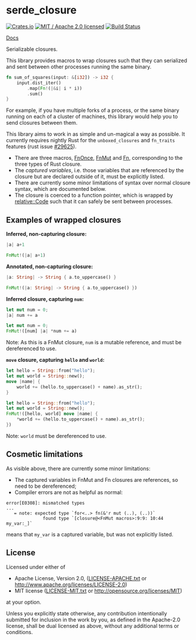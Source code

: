 # serde_closure

[![Crates.io](https://img.shields.io/crates/v/serde_closure.svg?maxAge=86400)](https://crates.io/crates/serde_closure)
[![MIT / Apache 2.0 licensed](https://img.shields.io/crates/l/serde_closure.svg?maxAge=2592000)](#License)
[![Build Status](https://dev.azure.com/alecmocatta/serde_closure/_apis/build/status/tests?branchName=master)](https://dev.azure.com/alecmocatta/serde_closure/_build/latest?branchName=master)

[Docs](https://docs.rs/serde_closure/0.1.5)

Serializable closures.

This library provides macros to wrap closures such that they can serialized and
sent between other processes running the same binary.

```rust
fn sum_of_squares(input: &[i32]) -> i32 {
	input.dist_iter()
		.map(Fn!(|&i| i * i))
		.sum()
}
```

For example, if you have multiple forks of a process, or the same binary running
on each of a cluster of machines, this library would help you to send closures
between them.

This library aims to work in as simple and un-magical a way as possible. It
currently requires nightly Rust for the `unboxed_closures` and `fn_traits`
features (rust issue [#29625](https://github.com/rust-lang/rust/issues/29625)).

 * There are three macros,
 [FnOnce](https://docs.rs/serde_closure/0.1.5/serde_closure/macro.FnOnce.html),
 [FnMut](https://docs.rs/serde_closure/0.1.5/serde_closure/macro.FnMut.html) and
 [Fn](https://docs.rs/serde_closure/0.1.5/serde_closure/macro.Fn.html),
 corresponding to the three types of Rust closure.
 * The *captured variables*, i.e. those variables that are referenced by the
 closure but are declared outside of it, must be explicitly listed.
 * There are currently some minor limitations of syntax over normal closure
 syntax, which are documented below.
 * The closure is coerced to a function pointer, which is wrapped by
 [relative::Code](https://docs.rs/relative) such that it can safely be sent
 between processes.

## Examples of wrapped closures
**Inferred, non-capturing closure:**
```rust
|a| a+1
```
```rust
FnMut!(|a| a+1)
```

**Annotated, non-capturing closure:**
```rust
|a: String| -> String { a.to_uppercase() }
```
```rust
FnMut!(|a: String| -> String { a.to_uppercase() })
```

**Inferred closure, capturing `num`:**
```rust
let mut num = 0;
|a| num += a
```
```rust
let mut num = 0;
FnMut!([num] |a| *num += a)
```
Note: As this is a FnMut closure, `num` is a mutable reference, and must be
dereferenced to use.

**`move` closure, capturing `hello` and `world`:**
```rust
let hello = String::from("hello");
let mut world = String::new();
move |name| {
	world += (hello.to_uppercase() + name).as_str();
}
```
```rust
let hello = String::from("hello");
let mut world = String::new();
FnMut!([hello, world] move |name| {
	*world += (hello.to_uppercase() + name).as_str();
})
```
Note: `world` must be dereferenced to use.

## Cosmetic limitations
As visible above, there are currently some minor limitations:
 * The captured variables in FnMut and Fn closures are references, so need
to be dereferenced;
 * Compiler errors are not as helpful as normal:
```text
error[E0308]: mismatched types
...
   = note: expected type `for<..> fn(&'r mut (..), (..))`
              found type `[closure@<FnMut macros>:9:9: 10:44 my_var:_]`
```
means that `my_var` is a captured variable, but was not explicitly listed.

## License
Licensed under either of

 * Apache License, Version 2.0, ([LICENSE-APACHE.txt](LICENSE-APACHE.txt) or http://www.apache.org/licenses/LICENSE-2.0)
 * MIT license ([LICENSE-MIT.txt](LICENSE-MIT.txt) or http://opensource.org/licenses/MIT)

at your option.

Unless you explicitly state otherwise, any contribution intentionally submitted for inclusion in the work by you, as defined in the Apache-2.0 license, shall be dual licensed as above, without any additional terms or conditions.
